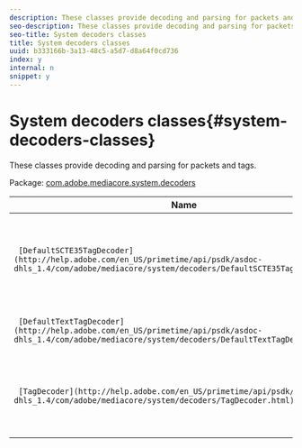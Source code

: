 ```yaml
---
description: These classes provide decoding and parsing for packets and tags.
seo-description: These classes provide decoding and parsing for packets and tags.
seo-title: System decoders classes
title: System decoders classes
uuid: b333166b-3a13-48c5-a5d7-d8a64f0cd736
index: y
internal: n
snippet: y
---
```


# System decoders classes{#system-decoders-classes}

These classes provide decoding and parsing for packets and tags.

 Package: [com.adobe.mediacore.system.decoders](http://help.adobe.com/en_US/primetime/api/psdk/asdoc-dhls_1.4/com/adobe/mediacore/system/decoders/package-detail.html) 

|  Name  | Description  |
|---|---|
| ` [DefaultSCTE35TagDecoder](http://help.adobe.com/en_US/primetime/api/psdk/asdoc-dhls_1.4/com/adobe/mediacore/system/decoders/DefaultSCTE35TagDecoder.html)`  | Class. Generic decoder for SCTE35 packets encoded as Base64 strings.  |
| ` [DefaultTextTagDecoder](http://help.adobe.com/en_US/primetime/api/psdk/asdoc-dhls_1.4/com/adobe/mediacore/system/decoders/DefaultTextTagDecoder.html)`  | Class. Generic parser for HLS tags.  |
| ` [TagDecoder](http://help.adobe.com/en_US/primetime/api/psdk/asdoc-dhls_1.4/com/adobe/mediacore/system/decoders/TagDecoder.html)`  | Base class for decoders supporting various custom tags.  |

